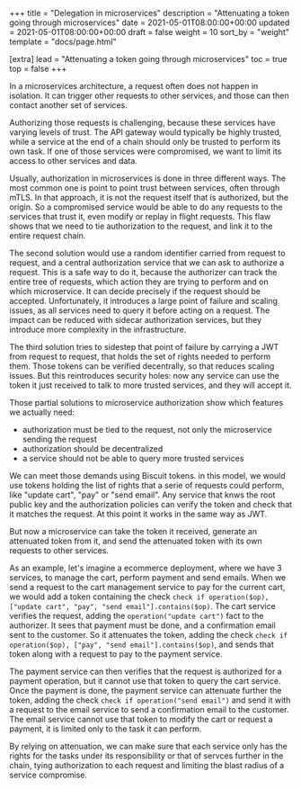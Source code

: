 +++
title = "Delegation in microservices"
description = "Attenuating a token going through microservices"
date = 2021-05-01T08:00:00+00:00
updated = 2021-05-01T08:00:00+00:00
draft = false
weight = 10
sort_by = "weight"
template = "docs/page.html"

[extra]
lead = "Attenuating a token going through microservices"
toc = true
top = false
+++

In a microservices architecture, a request often does not happen in isolation.
It can trigger other requests to other services, and those can then contact
another set of services.

Authorizing those requests is challenging, because these services have varying
levels of trust. The API gateway would typically be highly trusted, while a service
at the end of a chain should only be trusted to perform its own task. If one of those
services were compromised, we want to limit its access to other services and data.

Usually, authorization in microservices is done in three different ways. The most
common one is point to point trust between services, often through mTLS. In that
approach, it is not the request itself that is authorized, but the origin. So a
compromised service would be able to do any requests to the services that trust it,
even modify or replay in flight requests. This flaw shows that we need to tie
authorization to the request, and link it to the entire request chain.

The second solution would use a random identifier carried from request to request,
and a central authorization service that we can ask to authorize a request. This is
a safe way to do it, because the authorizer can track the entire tree of requests,
which action they are trying to perform and on which microservice. It can decide
precisely if the request should be accepted.
Unfortunately, it introduces a large point of failure and scaling issues, as all
services need to query it before acting on a request. The impact can be reduced
with sidecar authorization services, but they introduce more complexity in the
infrastructure.

The third solution tries to sidestep that point of failure by carrying a JWT from
request to request, that holds the set of rights needed to perform them. Those
tokens can be verified decentrally, so that reduces scaling issues. But this
reintroduces security holes: now any service can use the token it just received
to talk to more trusted services, and they will accept it.

Those partial solutions to microservice authorization show which features we
actually need:
- authorization must be tied to the request, not only the microservice sending the request
- authorization should be decentralized
- a service should not be able to query more trusted services

We can meet those demands using Biscuit tokens. in this model, we would use tokens
holding the list of rights that a serie of requests could perform, like "update cart",
"pay" or "send email". Any service that knws the root public key
and the authorization policies can verify the token and check that it matches the
request. At this point it works in the same way as JWT.

But now a microservice can take the token it received, generate an attenuated token
from it, and send the attenuated token with its own requests to other services.

As an example, let's imagine a ecommerce deployment, where we have 3 services, to
manage the cart, perform payment and send emails.
When we send a request to the cart management service to pay for the current cart,
we would add a token containing the check
`check if operation($op), ["update cart", "pay", "send email"].contains($op)`.
The cart service verifies the request, adding the `operation("update cart")` fact
to the authorizer. It sees that payment must be done, and a confirmation email
sent to the customer.
So it attenuates the token, adding the check
`check if operation($op), ["pay", "send email"].contains($op)`, and sends
that token along with a request to pay to the payment service.

The payment service can then verifies that the request is authorized for a payment
operation, but it cannot use that token to query the cart service. Once the payment
is done, the payment service can attenuate further the token, adding the check
`check if operation("send email")` and send it with a request to the email service
to send a confirmation email to the customer. The email service cannot use that token
to modify the cart or request a payment, it is limited only to the task it can perform.

By relying on attenuation, we can make sure that each service only has the rights for
the tasks under its responsibility or that of servces further in the chain, tying
authorization to each request and limiting the blast radius of a service compromise.